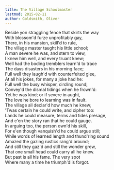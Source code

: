 ```yaml
---
title: The Village Schoolmaster
lastmod: 2015-02-11
author: Goldsmith, Oliver
---
```

Beside yon straggling fence that skirts the way  
With blossom'd furze unprofitably gay,  
There, in his mansion, skill'd to rule,  
The village master taught his little school;  
A man severe he was, and stern to view,  
I knew him well, and every truant knew;  
Well had the boding tremblers learn'd to trace  
The days disasters in his morning face;  
Full well they laugh'd with counterfeited glee,  
At all his jokes, for many a joke had he:  
Full well the busy whisper, circling round,  
Convey'd the dismal tidings when he frown'd:  
Yet he was kind; or if severe in aught,  
The love he bore to learning was in fault.  
The village all declar'd how much he knew;  
'Twas certain he could write, and cipher too:  
Lands he could measure, terms and tides presage,  
And e'en the story ran that he could gauge.  
In arguing too, the person own'd his skill,  
For e'en though vanquish'd he could argue still;  
While words of learned length and thund'ring sound  
Amazed the gazing rustics rang'd around;  
And still they gaz'd and still the wonder grew,  
That one small head could carry all he knew.  
But past is all his fame. The very spot  
Where many a time he triumph'd is forgot.

